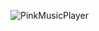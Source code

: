 ![PinkMusicPlayer](https://github.com/sarrasoussia/MusicPlayer/assets/52163754/e94658a1-67e3-402f-801d-f31c902fa94c)
